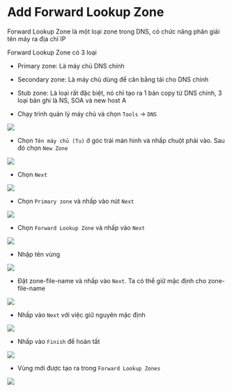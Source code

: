# Add Forward Lookup Zone
Forward Lookup Zone là một loại zone trong DNS, có chức năng phân giải tên máy ra địa chỉ IP

Forward Lookup Zone có 3 loại
- Primary zone: Là máy chủ DNS chính
- Secondary zone: Là máy chủ dùng để cân bằng tải cho DNS chính
- Stub zone: Là loại rất đặc biệt, nó chỉ tạo ra 1 bản copy từ DNS chính, 3 loại bản ghi là NS, SOA và new host A


- Chạy trình quản lý máy chủ và chọn `Tools` -> `DNS`

![](./images/dns.png)

- Chọn `Tên máy chủ (Tu)` ở góc trái màn hình và nhấp chuột phải vào. Sau đó chọn `New Zone`

![](./images/newzone.png)

- Chọn `Next`

![](./images/newzone1.png)

- Chọn `Primary zone` và nhấp vào nút `Next`

![](./images/newzone2.png)

- Chọn `Forward Lookup Zone` và nhấp vào `Next`

![](./images/newzone3.png)

- Nhập tên vùng 

![](./images/newzone4.png)

- Đặt zone-file-name và nhấp vào `Next`. Ta có thể giữ mặc định cho zone-file-name

![](./images/newzone5.png)

- Nhấp vào `Next` với việc giữ nguyên mặc định

![](./images/newzone6.png)

- Nhấp vào `Finish` để hoàn tất

![](./images/newzone7.png)

- Vùng mới được tạo ra trong `Forward Lookup Zones`

![](./images/newzone8.png)
